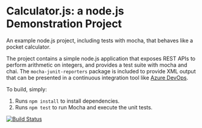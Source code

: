 Calculator.js: a node.js Demonstration Project
==============================================
An example node.js project, including tests with mocha, that behaves like
a pocket calculator.

The project contains a simple node.js application that exposes REST APIs
to perform arithmetic on integers, and provides a test suite with mocha
and chai.  The `mocha-junit-reporters` package is included to provide XML
output that can be presented in a continuous integration tool like
[Azure DevOps](https://azure.com/devops).

To build, simply:

1. Runs `npm install` to install dependencies.
2. Runs `npm test` to run Mocha and execute the unit tests.

[![Build Status](https://dev.azure.com/thinkpramodorg/Integrating%20External%20Source%20Control%20with%20Azure%20Pipelines/_apis/build/status/gitpramodk.calculator?branchName=master)](https://dev.azure.com/thinkpramodorg/Integrating%20External%20Source%20Control%20with%20Azure%20Pipelines/_build/latest?definitionId=8&branchName=master)
